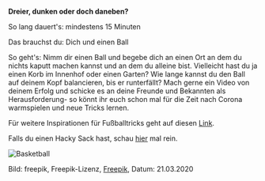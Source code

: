 **Dreier, dunken oder doch daneben?**

So lang dauert's: mindestens 15 Minuten

Das brauchst du: Dich und einen Ball

So geht's: Nimm dir einen Ball und begebe dich an einen Ort an dem du nichts kaputt machen kannst und an dem du alleine bist. Vielleicht hast du ja einen Korb im Innenhof oder einen Garten? Wie lange kannst du den Ball auf deinem Kopf balancieren, bis er runterfällt? Mach gerne ein Video von deinem Erfolg und schicke es an deine Freunde und Bekannten als Herausforderung- so könnt ihr euch schon mal für die Zeit nach Corona warmspielen und neue Tricks lernen. 

Für weitere Inspirationen für Fußballtricks geht auf diesen [Link](https://www.youtube.com/watch?v=dWIqldH71lI). 

Falls du einen Hacky Sack hast, schau [hier](https://www.youtube.com/watch?v=_MfoxBPT-YY) mal rein.

![Basketball](https://image.freepik.com/vektoren-kostenlos/hand-gezeichnet-basketballkorb-hintergrund_23-2147613511.jpg)

Bild: freepik, Freepik-Lizenz, [Freepik](https://de.freepik.com/vektoren-kostenlos/hand-gezeichnet-basketballkorb-hintergrund_1081786.htm#query=Basketball&position=34), Datum: 21.03.2020
